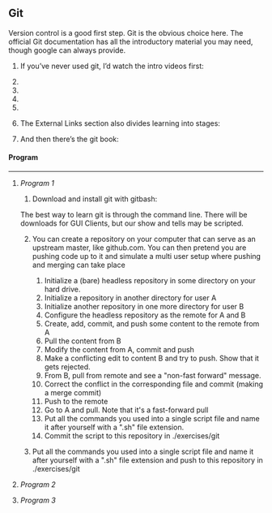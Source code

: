 ##  **Git**

Version control is a good first step. Git is the obvious choice here.
The official Git documentation has all the introductory material you may need, though google can always provide.

[https://git-scm.com/doc]: https://git-scm.com/doc



1.  If you’ve never used git, I’d watch the intro videos first:

   1. [What is Version Control?]: https://git-scm.com/video/what-is-version-control​

   2. [What is Git?]: https://git-scm.com/video/what-is-git

   3. [Get going]: https://git-scm.com/video/get-going

   4. [Quick wins]: https://git-scm.com/video/quick-wins

2. The External Links section also divides learning into stages: 

   [External Documents]: https://git-scm.com/doc/ext

3. And then there’s the git book: 

   [Git Pro Book]: https://git-scm.com/book

   

#### Program

------

1. *Program 1*

   1.  Download and install git with gitbash: 

      [Git Download]: https://git-scm.com/downloads

      The best way to learn git is through the command line. There will be downloads for GUI Clients, but our show and tells may be scripted.

   2. You can create a repository on your computer that can serve as an upstream master, like github.com. You can then pretend you are pushing code up to it and simulate a multi user setup where pushing and merging can take place

      1. Initialize a (bare) headless repository in some directory on your hard drive.
      2. Initialize a repository in another directory for user A
      3. Initialize another repository in one more directory for user B
      4. Configure the headless repository as the remote for A and B
      5. Create, add, commit, and push some content to the remote from A
      6. Pull the content from B
      7. Modify the content from A, commit and push
      8. Make a conflicting edit to content B and try to push. Show that it gets rejected.
      9. From B, pull from remote and see a "non-fast forward" message.
      10. Correct the conflict in the corresponding file and commit (making a merge commit)
      11. Push to the remote
      12. Go to A and pull. Note that it's a fast-forward pull
      13. Put all the commands you used into a single script file and name it after yourself with a ".sh" file extension.
      14. Commit the script to this repository in ./exercises/git

   3. Put all the commands you used into a single script file and name it after yourself with a ".sh" file extension and push to this repository in ./exercises/git

      

2. *Program 2*

3. *Program 3*

